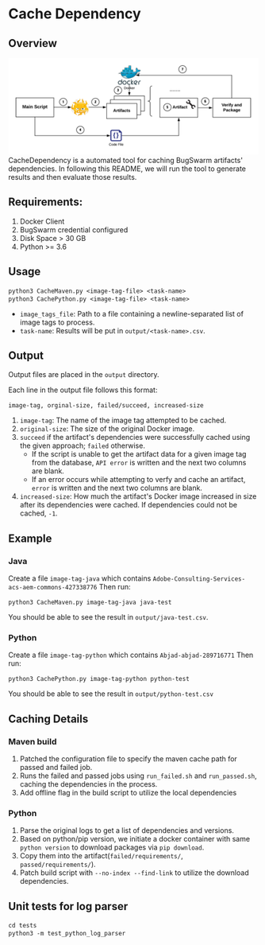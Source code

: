 # Cache Dependency

## Overview
![The Overview](./resources/figures/process.png)
CacheDependency is a automated tool for caching BugSwarm artifacts' dependencies.
In following this README, we will run the tool to generate results and then evaluate those results.

## Requirements:
1. Docker Client
1. BugSwarm credential configured
1. Disk Space > 30 GB
1. Python >= 3.6


## Usage
```
python3 CacheMaven.py <image-tag-file> <task-name>
python3 CachePython.py <image-tag-file> <task-name>
```

* `image_tags_file`: Path to a file containing a newline-separated list of image tags to process.
* `task-name`: Results will be put in `output/<task-name>.csv`.

    
## Output
Output files are placed in the `output` directory.

Each line in the output file follows this format:
```
image-tag, orginal-size, failed/succeed, increased-size
```

1. `image-tag`: The name of the image tag attempted to be cached.
2. `original-size`: The size of the original Docker image.
3. `succeed` if the artifact's dependencies were successfully cached using the given approach; `failed` otherwise.
    * If the script is unable to get the artifact data for a given image tag from the database, `API error` is written and the next two columns are blank.
    * If an error occurs while attempting to verfy and cache an artifact, `error` is written and the next two columns are blank.
4. `increased-size`: How much the artifact's Docker image increased in size after its dependencies were cached.
   If dependencies could not be cached, `-1`.
   
   
## Example
### Java
Create a file `image-tag-java` which contains `Adobe-Consulting-Services-acs-aem-commons-427338776`
Then run: 
```
python3 CacheMaven.py image-tag-java java-test
```

You should be able to see the result in `output/java-test.csv`.

### Python
Create a file `image-tag-python` which contains `Abjad-abjad-289716771`
Then run: 
```
python3 CachePython.py image-tag-python python-test
```

You should be able to see the result in `output/python-test.csv`

## Caching Details

### Maven build
1. Patched the configuration file to specify the maven cache path for passed and failed job.
1. Runs the failed and passed jobs using `run_failed.sh` and `run_passed.sh`, caching the dependencies in the process.
1. Add offline flag in the build script to utilize the local dependencies

### Python
1. Parse the original logs to get a list of dependencies and versions.
1. Based on python/pip version, we initiate a docker container with same `python version` to download packages via `pip download`.  
1. Copy them into the artifact(`failed/requirements/`, `passed/requirements/`).
1. Patch build script with `--no-index --find-link` to utilize the download dependencies. 


## Unit tests for log parser
```
cd tests
python3 -m test_python_log_parser
```